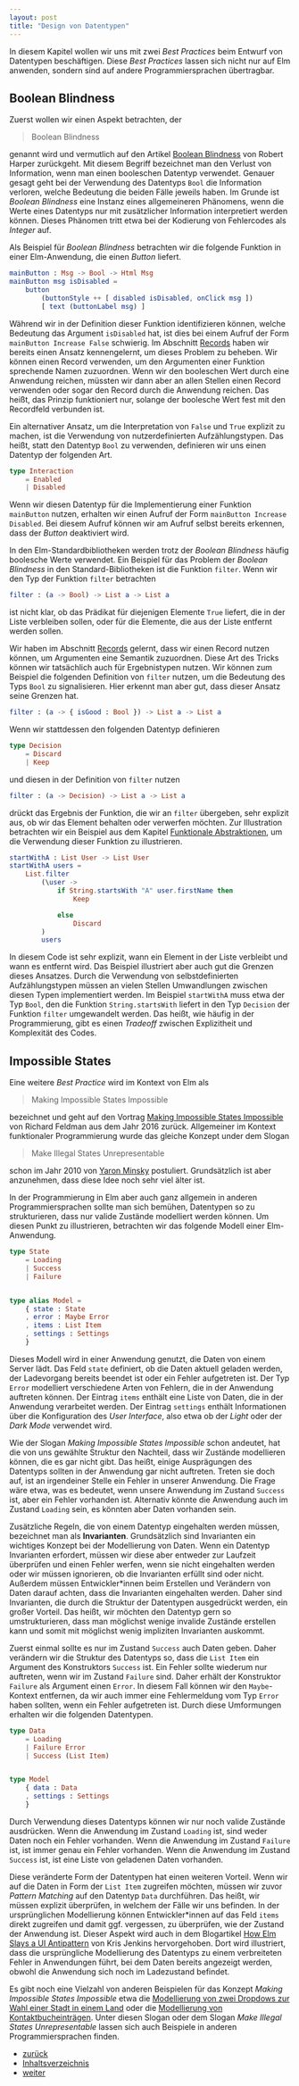 ```yaml
---
layout: post
title: "Design von Datentypen"
---
```


In diesem Kapitel wollen wir uns mit zwei _Best Practices_ beim Entwurf von Datentypen beschäftigen.
Diese _Best Practices_ lassen sich nicht nur auf Elm anwenden, sondern sind auf andere Programmiersprachen übertragbar.


## Boolean Blindness

Zuerst wollen wir einen Aspekt betrachten, der

> Boolean Blindness

genannt wird und vermutlich auf den Artikel [Boolean Blindness](https://existentialtype.wordpress.com/2011/03/15/boolean-blindness/) von Robert Harper zurückgeht.
Mit diesem Begriff bezeichnet man den Verlust von Information, wenn man einen booleschen Datentyp verwendet.
Genauer gesagt geht bei der Verwendung des Datentyps `Bool` die Information verloren, welche Bedeutung die beiden Fälle jeweils haben.
Im Grunde ist _Boolean Blindness_ eine Instanz eines allgemeineren Phänomens, wenn die Werte eines Datentyps nur mit zusätzlicher Information interpretiert werden können.
Dieses Phänomen tritt etwa bei der Kodierung von Fehlercodes als _Integer_ auf.

Als Beispiel für _Boolean Blindness_ betrachten wir die folgende Funktion in einer Elm-Anwendung, die einen _Button_ liefert.

```elm
mainButton : Msg -> Bool -> Html Msg
mainButton msg isDisabled =
    button
        (buttonStyle ++ [ disabled isDisabled, onClick msg ]) 
        [ text (buttonLabel msg) ]
```

Während wir in der Definition dieser Funktion identifizieren können, welche Bedeutung das Argument `isDisabled` hat, ist dies bei einem Aufruf der Form `mainButton Increase False` schwierig.
Im Abschnitt [Records](basics.md#records) haben wir bereits einen Ansatz kennengelernt, um dieses Problem zu beheben.
Wir können einen Record verwenden, um den Argumenten einer Funktion sprechende Namen zuzuordnen.
Wenn wir den booleschen Wert durch eine Anwendung reichen, müssten wir dann aber an allen Stellen einen Record verwenden oder sogar den Record durch die Anwendung reichen.
Das heißt, das Prinzip funktioniert nur, solange der boolesche Wert fest mit den Recordfeld verbunden ist.

Ein alternativer Ansatz, um die Interpretation von `False` und `True` explizit zu machen, ist die Verwendung von nutzerdefinierten Aufzählungstypen.
Das heißt, statt den Datentyp `Bool` zu verwenden, definieren wir uns einen Datentyp der folgenden Art.

```elm
type Interaction
    = Enabled
    | Disabled
```

Wenn wir diesen Datentyp für die Implementierung einer Funktion `mainButton` nutzen, erhalten wir einen Aufruf der Form `mainButton Increase Disabled`.
Bei diesem Aufruf können wir am Aufruf selbst bereits erkennen, dass der _Button_ deaktiviert wird.

In den Elm-Standardbibliotheken werden trotz der _Boolean Blindness_ häufig boolesche Werte verwendet.
Ein Beispiel für das Problem der _Boolean Blindness_ in den Standard-Bibliotheken ist die Funktion `filter`.
Wenn wir den Typ der Funktion `filter` betrachten

```elm
filter : (a -> Bool) -> List a -> List a
```

ist nicht klar, ob das Prädikat für diejenigen Elemente `True` liefert, die in der Liste verbleiben sollen, oder für die Elemente, die aus der Liste entfernt werden sollen.

Wir haben im Abschnitt [Records](basics.md#records) gelernt, dass wir einen Record nutzen können, um Argumenten eine Semantik zuzuordnen.
Diese Art des Tricks können wir tatsächlich auch für Ergebnistypen nutzen.
Wir können zum Beispiel die folgenden Definition von `filter` nutzen, um die Bedeutung des Typs `Bool` zu signalisieren.
Hier erkennt man aber gut, dass dieser Ansatz seine Grenzen hat.

```elm
filter : (a -> { isGood : Bool }) -> List a -> List a
```

Wenn wir stattdessen den folgenden Datentyp definieren

```elm
type Decision
    = Discard
    | Keep
```

und diesen in der Definition von `filter` nutzen

```elm
filter : (a -> Decision) -> List a -> List a
```

drückt das Ergebnis der Funktion, die wir an `filter` übergeben, sehr explizit aus, ob wir das Element behalten oder verwerfen möchten.
Zur Illustration betrachten wir ein Beispiel aus dem Kapitel [Funktionale Abstraktionen](functional-abstractions.md), um die Verwendung dieser Funktion zu illustrieren.

```elm
startWithA : List User -> List User
startWithA users =
    List.filter
        (\user ->
            if String.startsWith "A" user.firstName then
                Keep

            else
                Discard
        )
        users
```

In diesem Code ist sehr explizit, wann ein Element in der Liste verbleibt und wann es entfernt wird.
Das Beispiel illustriert aber auch gut die Grenzen dieses Ansatzes.
Durch die Verwendung von selbstdefinierten Aufzählungstypen müssen an vielen Stellen Umwandlungen zwischen diesen Typen implementiert werden.
Im Beispiel `startWithA` muss etwa der Typ `Bool`, den die Funktion `String.startsWith` liefert in den Typ `Decision` der Funktion `filter` umgewandelt werden.
Das heißt, wie häufig in der Programmierung, gibt es einen _Tradeoff_  zwischen Explizitheit und Komplexität des Codes.


## Impossible States

Eine weitere _Best Practice_ wird im Kontext von Elm als

> Making Impossible States Impossible

bezeichnet und geht auf den Vortrag [Making Impossible States Impossible](https://www.youtube.com/watch?v=IcgmSRJHu_8) von Richard Feldman aus dem Jahr 2016 zurück.
Allgemeiner im Kontext funktionaler Programmierung wurde das gleiche Konzept under dem Slogan

> Make Illegal States Unrepresentable

schon im Jahr 2010 von [Yaron Minsky](https://blog.janestreet.com/effective-ml-video/) postuliert.
Grundsätzlich ist aber anzunehmen, dass diese Idee noch sehr viel älter ist.

In der Programmierung in Elm aber auch ganz allgemein in anderen Programmiersprachen sollte man sich bemühen, Datentypen so zu strukturieren, dass nur valide Zustände modelliert werden können.
Um diesen Punkt zu illustrieren, betrachten wir das folgende Modell einer Elm-Anwendung.

``` elm
type State
    = Loading
    | Success
    | Failure


type alias Model =
    { state : State
    , error : Maybe Error
    , items : List Item
    , settings : Settings
    }
```

Dieses Modell wird in einer Anwendung genutzt, die Daten von einem Server lädt.
Das Feld `state` definiert, ob die Daten aktuell geladen werden, der Ladevorgang bereits beendet ist oder ein Fehler aufgetreten ist.
Der Typ `Error` modelliert verschiedene Arten von Fehlern, die in der Anwendung auftreten können.
Der Eintrag `items` enthält eine Liste von Daten, die in der Anwendung verarbeitet werden.
Der Eintrag `settings` enthält Informationen über die Konfiguration des _User Interface_, also etwa ob der _Light_ oder der _Dark Mode_ verwendet wird.

Wie der Slogan _Making Impossible States Impossible_ schon andeutet, hat die von uns gewählte Struktur den Nachteil, dass wir Zustände modellieren können, die es gar nicht gibt.
Das heißt, einige Ausprägungen des Datentyps sollten in der Anwendung gar nicht auftreten.
Treten sie doch auf, ist an irgendeiner Stelle ein Fehler in unserer Anwendung.
Die Frage wäre etwa, was es bedeutet, wenn unsere Anwendung im Zustand `Success` ist, aber ein Fehler vorhanden ist.
Alternativ könnte die Anwendung auch im Zustand `Loading` sein, es könnten aber Daten vorhanden sein.

Zusätzliche Regeln, die von einem Datentyp eingehalten werden müssen, bezeichnet man als **Invarianten**.
Grundsätzlich sind Invarianten ein wichtiges Konzept bei der Modellierung von Daten.
Wenn ein Datentyp Invarianten erfordert, müssen wir diese aber entweder zur Laufzeit überprüfen und einen Fehler werfen, wenn sie nicht eingehalten werden oder wir müssen ignorieren, ob die Invarianten erfüllt sind oder nicht.
Außerdem müssen Entwickler\*innen beim Erstellen und Verändern von Daten darauf achten, dass die Invarianten eingehalten werden.
Daher sind Invarianten, die durch die Struktur der Datentypen ausgedrückt werden, ein großer Vorteil.
Das heißt, wir möchten den Datentyp gern so umstrukturieren, dass man möglichst wenige invalide Zustände erstellen kann und somit mit möglichst wenig impliziten Invarianten auskommt.

Zuerst einmal sollte es nur im Zustand `Success` auch Daten geben.
Daher verändern wir die Struktur des Datentyps so, dass die `List Item` ein Argument des Konstruktors `Success` ist.
Ein Fehler sollte wiederum nur auftreten, wenn wir im Zustand `Failure` sind.
Daher erhält der Konstruktor `Failure` als Argument einen `Error`.
In diesem Fall können wir den `Maybe`-Kontext entfernen, da wir auch immer eine Fehlermeldung vom Typ `Error` haben sollten, wenn ein Fehler aufgetreten ist.
Durch diese Umformungen erhalten wir die folgenden Datentypen.

``` elm
type Data
    = Loading
    | Failure Error
    | Success (List Item)


type Model
    { data : Data
    , settings : Settings
    }
```

Durch Verwendung dieses Datentyps können wir nur noch valide Zustände ausdrücken.
Wenn die Anwendung im Zustand `Loading` ist, sind weder Daten noch ein Fehler vorhanden.
Wenn die Anwendung im Zustand `Failure` ist, ist immer genau ein Fehler vorhanden.
Wenn die Anwendung im Zustand `Success` ist, ist eine Liste von geladenen Daten vorhanden.

Diese veränderte Form der Datentypen hat einen weiteren Vorteil.
Wenn wir auf die Daten in Form der `List Item` zugreifen möchten, müssen wir zuvor _Pattern Matching_ auf den Datentyp `Data` durchführen.
Das heißt, wir müssen explizit überprüfen, in welchem der Fälle wir uns befinden.
In der ursprünglichen Modellierung können Entwickler\*innen auf das Feld `items` direkt zugreifen und damit ggf. vergessen, zu überprüfen, wie der Zustand der Anwendung ist.
Dieser Aspekt wird auch in dem Blogartikel [How Elm Slays a UI Antipattern](http://blog.jenkster.com/2016/06/how-elm-slays-a-ui-antipattern.html) von Kris Jenkins hervorgehoben.
Dort wird illustriert, dass die ursprüngliche Modellierung des Datentyps zu einem verbreiteten Fehler in Anwendungen führt, bei dem Daten bereits angezeigt werden, obwohl die Anwendung sich noch im Ladezustand befindet.

Es gibt noch eine Vielzahl von anderen Beispielen für das Konzept _Making Impossible States Impossible_ etwa die [Modellierung von zwei Dropdows zur Wahl einer Stadt in einem Land](https://medium.com/elm-shorts/how-to-make-impossible-states-impossible-c12a07e907b5) oder die [Modellierung von Kontaktbucheinträgen](https://fsharpforfunandprofit.com/posts/designing-with-types-making-illegal-states-unrepresentable/).
Unter diesen Slogan oder dem Slogan _Make Illegal States Unrepresentable_ lassen sich auch Beispiele in anderen Programmiersprachen finden.

<div class="nav">
    <ul class="nav-row">
        <li class="nav-item nav-left"><a href="architecture.html">zurück</a></li>
        <li class="nav-item nav-center"><a href="index.html">Inhaltsverzeichnis</a></li>
        <li class="nav-item nav-right"><a href="structure.html">weiter</a></li>
    </ul>
</div>
